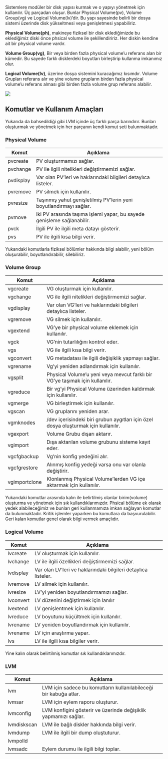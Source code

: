 Sistemlere modüler bir disk yapısı kurmak ve o yapıyı yönetmek için kullanılır. Üç parçadan oluşur. Bunlar Physical Volume(pv), Volume Group(vg) ve Logical Volume(lv)’dir. Bu yapı sayesinde belirli bir dosya sistemi üzerinde disk yükseltmesi veya genişletmesi yapabiliriz.

**Physical Volume(ph)**, makineye fiziksel bir disk eklediğimizde bu eklediğimiz diski önce phsical volume ile şekillendiririz. Her diskin kendine ait bir physical volume vardır.

**Volume Group(vg)**, Bir veya birden fazla physical volume’u referans alan bir kümedir. Bu sayede farklı disklerdeki boyutları birleştirip kullanma imkanımız olur. 

**Logical Volume(lv)**, üzerine dosya sistemini kuracağımız kısımdır. Volume Grupları referans alır ve yine volume grupların birden fazla physical volume’u referans alması gibi birden fazla volume grup referans alabilir.

<img src="{{ 'assets/pic/lvm-01-01.jpg' | relative_url }}" />

## Komutlar ve Kullanım Amaçları
Yukarıda da bahsedildiği gibi LVM içinde üç farklı parça barındırır. Bunları oluşturmak ve yönetmek için her parçanın kendi komut seti bulunmaktadır.

### Physical Volume



|Komut      | Açıklama                                                          |
|-----------|-------------------------------------------------------------------|
|pvcreate	| PV oluşturmamızı sağlar.                                          |
|pvchange   | PV ile ilgili nitelikleri değiştirmemizi sağlar.                  |
|pvdisplay  | Var olan PV’leri ve haklarındaki bilgileri detaylıca listeler.    |
|pvremove   | PV silmek için kullanılır.                                        |
|pvresize   | Taşınmış yahut genişletilmiş PV’lerin yeni boyutlandırmayı sağlar.|
|pvmove     | Iki PV arasında taşıma işlemi yapar, bu sayede genişleme sağlanabilir.|
|pvck       | İlgili PV ile ilgili meta datayı gösterir.                        |
|pvs        | PV ile ilgili kısa bilgi verir.                                   |

Yukarıdaki komutlarla fiziksel bölümler hakkında bilgi alabilir, yeni bölüm oluşurabilir, boyutlandırabilir, silebiliriz.


### Volume Group

|Komut      | Açıklama                                                          |
|-----------|-------------------------------------------------------------------|
|vgcreate	| VG oluşturmak için kullanılır.                                    |
|vgchange   | VG ile ilgili nitelikleri değiştirmemizi sağlar.                  |
|vgdisplay  | Var olan VG’leri ve haklarındaki bilgileri detaylıca listeler.    |
|vgremove   | VG silmek için kullanılır.                                        |
|vgextend   | VG’ye bir physical volume eklemek için kullanılır.                |
|vgck       | VG’nin tutarlılığını kontrol eder.                                |
|vgs        | VG ile ilgili kısa bilgi verir.                                   |
|vgconvert  | VG metadatası ile ilgili değişiklik yapmayı sağlar.               |
|vgrename   | Vg’yi yeniden adlandırmak için kullanılır.                        |
|vgsplit    | Physical Volume’u yeni veya mevcut farklı bir VG’ye taşımak için kullanılır. |
|vgreduce   | Bir vg’yi Physical Volume üzerinden kaldırmak için kullanılır.    |
|vgmerge    | VG birleştirmek için kullanılır.                                  |
|vgscan     | VG gruplarını yeniden arar.                                       |
|vgmknodes  | /dev içerisindeki biri grubun aygıtları için özel dosya oluşturmak için kullanılır. |
|vgexport   | Volume Grubu dışarı aktarır.                                      |
|vgimport   | Dışa aktarılan volume grubunu sisteme kayıt eder.                 |
|vgcfgbackup| Vg’nin konfig yedeğini alır.                                      |
|vgcfgrestore| Alınmış konfig yedeği varsa onu var olanla değiştirir.           |
|vgimportclone| Klonlanmış Physical Volume’lerden VG içe aktarmak için kullanılır.|

Yukarıdaki komutlar arasında kalın ile belirtilmiş olanlar birim(volume) oluşturma ve yönetmek için sık kullandıklarımızdır. Phsical bölüme ek olarak yedek alabileceğimiz ve bunları geri kullanmamıza imkan sağlayan komutlar da bulunmaktadır. Kritik işlemler yaparken bu komutlara da başvurulabilir. Geri kalan komutlar genel olarak bilgi vermek amaçlıdır.


### Logical Volume

|Komut      | Açıklama                                                          |
|-----------|-------------------------------------------------------------------|
|lvcreate	| LV oluşturmak için kullanılır.                                    |
|lvchange   | LV ile ilgili özellikleri değiştirmemizi sağlar.                  |
|lvdisplay  | Var olan LV’leri ve haklarındaki bilgileri detaylıca listeler.    |
|lvremove   | LV silmek için kullanılır.                                        |
|lvresize   | LV’yi yeniden boyutlandırmamızı sağlar.                           |
|lvconvert  | LV düzenini değiştirmek için lanılır                              |
|lvextend   | LV genişlentmek için kullanılır.                                  |
|lvreduce   | LV boyutunu küçültmek için kullanılır.                            |
|lvrename   | LV yeniden boyutlandırmak için kullanılır.                        |
|lvrename   | LV için araştırma yapar.                                          |
|lvs        | LV ile ilgili kısa bilgiler verir.                                |

Yine kalın olarak belirtilmiş komutlar sık kullandıklarımızdır.

### LVM

|Komut      | Açıklama                                                          |
|-----------|-------------------------------------------------------------------|
|lvm	    | LVM için sadece bu komutların kullanılabileceği bir kabuğa atlar. |
|lvmsar     | LVM için eylem raporu oluşturur.                                  |
|lvmconfig  | LVM konfigini gösterir ve üzerinde değişiklik yapmamızı sağlar.   |
|lvmdiskscan| LVM ile bağlı diskler hakkında bilgi verir.                       |
|lvmdump    | LVM ile ilgili bir dump oluştuturur.                              |
|lvmpolld   |                              |
|lvmsadc    | Eylem durumu ile ilgili bilgi toplar.                             |

